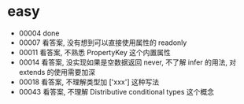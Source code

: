 # easy

- 00004 done
- 00007 看答案, 没有想到可以直接使用属性的 readonly
- 00011 看答案, 不熟悉 PropertyKey 这个内置属性
- 00014 看答案, 没实现如果是空数据返回 never, 不了解 infer 的用法, 对 extends 的使用需要加深
- 00018 看答案, 不理解类型加 ['xxx'] 这种写法
- 00043 看答案, 不理解 Distributive conditional types 这个概念